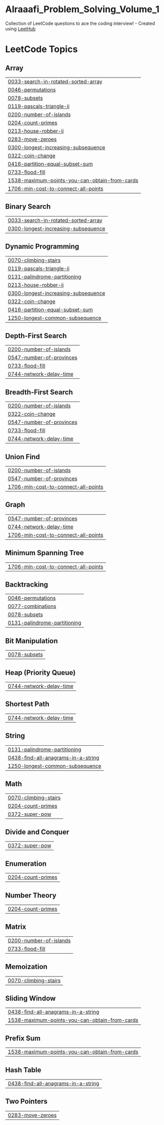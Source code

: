 # Alraaafi_Problem_Solving_Volume_1
Collection of LeetCode questions to ace the coding interview! - Created using [LeetHub](https://github.com/QasimWani/LeetHub)

<!---LeetCode Topics Start-->
# LeetCode Topics
## Array
|  |
| ------- |
| [0033-search-in-rotated-sorted-array](https://github.com/Alraaafi/Alraaafi_Problem_Solving_Volume_1/tree/master/0033-search-in-rotated-sorted-array) |
| [0046-permutations](https://github.com/Alraaafi/Alraaafi_Problem_Solving_Volume_1/tree/master/0046-permutations) |
| [0078-subsets](https://github.com/Alraaafi/Alraaafi_Problem_Solving_Volume_1/tree/master/0078-subsets) |
| [0119-pascals-triangle-ii](https://github.com/Alraaafi/Alraaafi_Problem_Solving_Volume_1/tree/master/0119-pascals-triangle-ii) |
| [0200-number-of-islands](https://github.com/Alraaafi/Alraaafi_Problem_Solving_Volume_1/tree/master/0200-number-of-islands) |
| [0204-count-primes](https://github.com/Alraaafi/Alraaafi_Problem_Solving_Volume_1/tree/master/0204-count-primes) |
| [0213-house-robber-ii](https://github.com/Alraaafi/Alraaafi_Problem_Solving_Volume_1/tree/master/0213-house-robber-ii) |
| [0283-move-zeroes](https://github.com/Alraaafi/Alraaafi_Problem_Solving_Volume_1/tree/master/0283-move-zeroes) |
| [0300-longest-increasing-subsequence](https://github.com/Alraaafi/Alraaafi_Problem_Solving_Volume_1/tree/master/0300-longest-increasing-subsequence) |
| [0322-coin-change](https://github.com/Alraaafi/Alraaafi_Problem_Solving_Volume_1/tree/master/0322-coin-change) |
| [0416-partition-equal-subset-sum](https://github.com/Alraaafi/Alraaafi_Problem_Solving_Volume_1/tree/master/0416-partition-equal-subset-sum) |
| [0733-flood-fill](https://github.com/Alraaafi/Alraaafi_Problem_Solving_Volume_1/tree/master/0733-flood-fill) |
| [1538-maximum-points-you-can-obtain-from-cards](https://github.com/Alraaafi/Alraaafi_Problem_Solving_Volume_1/tree/master/1538-maximum-points-you-can-obtain-from-cards) |
| [1706-min-cost-to-connect-all-points](https://github.com/Alraaafi/Alraaafi_Problem_Solving_Volume_1/tree/master/1706-min-cost-to-connect-all-points) |
## Binary Search
|  |
| ------- |
| [0033-search-in-rotated-sorted-array](https://github.com/Alraaafi/Alraaafi_Problem_Solving_Volume_1/tree/master/0033-search-in-rotated-sorted-array) |
| [0300-longest-increasing-subsequence](https://github.com/Alraaafi/Alraaafi_Problem_Solving_Volume_1/tree/master/0300-longest-increasing-subsequence) |
## Dynamic Programming
|  |
| ------- |
| [0070-climbing-stairs](https://github.com/Alraaafi/Alraaafi_Problem_Solving_Volume_1/tree/master/0070-climbing-stairs) |
| [0119-pascals-triangle-ii](https://github.com/Alraaafi/Alraaafi_Problem_Solving_Volume_1/tree/master/0119-pascals-triangle-ii) |
| [0131-palindrome-partitioning](https://github.com/Alraaafi/Alraaafi_Problem_Solving_Volume_1/tree/master/0131-palindrome-partitioning) |
| [0213-house-robber-ii](https://github.com/Alraaafi/Alraaafi_Problem_Solving_Volume_1/tree/master/0213-house-robber-ii) |
| [0300-longest-increasing-subsequence](https://github.com/Alraaafi/Alraaafi_Problem_Solving_Volume_1/tree/master/0300-longest-increasing-subsequence) |
| [0322-coin-change](https://github.com/Alraaafi/Alraaafi_Problem_Solving_Volume_1/tree/master/0322-coin-change) |
| [0416-partition-equal-subset-sum](https://github.com/Alraaafi/Alraaafi_Problem_Solving_Volume_1/tree/master/0416-partition-equal-subset-sum) |
| [1250-longest-common-subsequence](https://github.com/Alraaafi/Alraaafi_Problem_Solving_Volume_1/tree/master/1250-longest-common-subsequence) |
## Depth-First Search
|  |
| ------- |
| [0200-number-of-islands](https://github.com/Alraaafi/Alraaafi_Problem_Solving_Volume_1/tree/master/0200-number-of-islands) |
| [0547-number-of-provinces](https://github.com/Alraaafi/Alraaafi_Problem_Solving_Volume_1/tree/master/0547-number-of-provinces) |
| [0733-flood-fill](https://github.com/Alraaafi/Alraaafi_Problem_Solving_Volume_1/tree/master/0733-flood-fill) |
| [0744-network-delay-time](https://github.com/Alraaafi/Alraaafi_Problem_Solving_Volume_1/tree/master/0744-network-delay-time) |
## Breadth-First Search
|  |
| ------- |
| [0200-number-of-islands](https://github.com/Alraaafi/Alraaafi_Problem_Solving_Volume_1/tree/master/0200-number-of-islands) |
| [0322-coin-change](https://github.com/Alraaafi/Alraaafi_Problem_Solving_Volume_1/tree/master/0322-coin-change) |
| [0547-number-of-provinces](https://github.com/Alraaafi/Alraaafi_Problem_Solving_Volume_1/tree/master/0547-number-of-provinces) |
| [0733-flood-fill](https://github.com/Alraaafi/Alraaafi_Problem_Solving_Volume_1/tree/master/0733-flood-fill) |
| [0744-network-delay-time](https://github.com/Alraaafi/Alraaafi_Problem_Solving_Volume_1/tree/master/0744-network-delay-time) |
## Union Find
|  |
| ------- |
| [0200-number-of-islands](https://github.com/Alraaafi/Alraaafi_Problem_Solving_Volume_1/tree/master/0200-number-of-islands) |
| [0547-number-of-provinces](https://github.com/Alraaafi/Alraaafi_Problem_Solving_Volume_1/tree/master/0547-number-of-provinces) |
| [1706-min-cost-to-connect-all-points](https://github.com/Alraaafi/Alraaafi_Problem_Solving_Volume_1/tree/master/1706-min-cost-to-connect-all-points) |
## Graph
|  |
| ------- |
| [0547-number-of-provinces](https://github.com/Alraaafi/Alraaafi_Problem_Solving_Volume_1/tree/master/0547-number-of-provinces) |
| [0744-network-delay-time](https://github.com/Alraaafi/Alraaafi_Problem_Solving_Volume_1/tree/master/0744-network-delay-time) |
| [1706-min-cost-to-connect-all-points](https://github.com/Alraaafi/Alraaafi_Problem_Solving_Volume_1/tree/master/1706-min-cost-to-connect-all-points) |
## Minimum Spanning Tree
|  |
| ------- |
| [1706-min-cost-to-connect-all-points](https://github.com/Alraaafi/Alraaafi_Problem_Solving_Volume_1/tree/master/1706-min-cost-to-connect-all-points) |
## Backtracking
|  |
| ------- |
| [0046-permutations](https://github.com/Alraaafi/Alraaafi_Problem_Solving_Volume_1/tree/master/0046-permutations) |
| [0077-combinations](https://github.com/Alraaafi/Alraaafi_Problem_Solving_Volume_1/tree/master/0077-combinations) |
| [0078-subsets](https://github.com/Alraaafi/Alraaafi_Problem_Solving_Volume_1/tree/master/0078-subsets) |
| [0131-palindrome-partitioning](https://github.com/Alraaafi/Alraaafi_Problem_Solving_Volume_1/tree/master/0131-palindrome-partitioning) |
## Bit Manipulation
|  |
| ------- |
| [0078-subsets](https://github.com/Alraaafi/Alraaafi_Problem_Solving_Volume_1/tree/master/0078-subsets) |
## Heap (Priority Queue)
|  |
| ------- |
| [0744-network-delay-time](https://github.com/Alraaafi/Alraaafi_Problem_Solving_Volume_1/tree/master/0744-network-delay-time) |
## Shortest Path
|  |
| ------- |
| [0744-network-delay-time](https://github.com/Alraaafi/Alraaafi_Problem_Solving_Volume_1/tree/master/0744-network-delay-time) |
## String
|  |
| ------- |
| [0131-palindrome-partitioning](https://github.com/Alraaafi/Alraaafi_Problem_Solving_Volume_1/tree/master/0131-palindrome-partitioning) |
| [0438-find-all-anagrams-in-a-string](https://github.com/Alraaafi/Alraaafi_Problem_Solving_Volume_1/tree/master/0438-find-all-anagrams-in-a-string) |
| [1250-longest-common-subsequence](https://github.com/Alraaafi/Alraaafi_Problem_Solving_Volume_1/tree/master/1250-longest-common-subsequence) |
## Math
|  |
| ------- |
| [0070-climbing-stairs](https://github.com/Alraaafi/Alraaafi_Problem_Solving_Volume_1/tree/master/0070-climbing-stairs) |
| [0204-count-primes](https://github.com/Alraaafi/Alraaafi_Problem_Solving_Volume_1/tree/master/0204-count-primes) |
| [0372-super-pow](https://github.com/Alraaafi/Alraaafi_Problem_Solving_Volume_1/tree/master/0372-super-pow) |
## Divide and Conquer
|  |
| ------- |
| [0372-super-pow](https://github.com/Alraaafi/Alraaafi_Problem_Solving_Volume_1/tree/master/0372-super-pow) |
## Enumeration
|  |
| ------- |
| [0204-count-primes](https://github.com/Alraaafi/Alraaafi_Problem_Solving_Volume_1/tree/master/0204-count-primes) |
## Number Theory
|  |
| ------- |
| [0204-count-primes](https://github.com/Alraaafi/Alraaafi_Problem_Solving_Volume_1/tree/master/0204-count-primes) |
## Matrix
|  |
| ------- |
| [0200-number-of-islands](https://github.com/Alraaafi/Alraaafi_Problem_Solving_Volume_1/tree/master/0200-number-of-islands) |
| [0733-flood-fill](https://github.com/Alraaafi/Alraaafi_Problem_Solving_Volume_1/tree/master/0733-flood-fill) |
## Memoization
|  |
| ------- |
| [0070-climbing-stairs](https://github.com/Alraaafi/Alraaafi_Problem_Solving_Volume_1/tree/master/0070-climbing-stairs) |
## Sliding Window
|  |
| ------- |
| [0438-find-all-anagrams-in-a-string](https://github.com/Alraaafi/Alraaafi_Problem_Solving_Volume_1/tree/master/0438-find-all-anagrams-in-a-string) |
| [1538-maximum-points-you-can-obtain-from-cards](https://github.com/Alraaafi/Alraaafi_Problem_Solving_Volume_1/tree/master/1538-maximum-points-you-can-obtain-from-cards) |
## Prefix Sum
|  |
| ------- |
| [1538-maximum-points-you-can-obtain-from-cards](https://github.com/Alraaafi/Alraaafi_Problem_Solving_Volume_1/tree/master/1538-maximum-points-you-can-obtain-from-cards) |
## Hash Table
|  |
| ------- |
| [0438-find-all-anagrams-in-a-string](https://github.com/Alraaafi/Alraaafi_Problem_Solving_Volume_1/tree/master/0438-find-all-anagrams-in-a-string) |
## Two Pointers
|  |
| ------- |
| [0283-move-zeroes](https://github.com/Alraaafi/Alraaafi_Problem_Solving_Volume_1/tree/master/0283-move-zeroes) |
<!---LeetCode Topics End-->